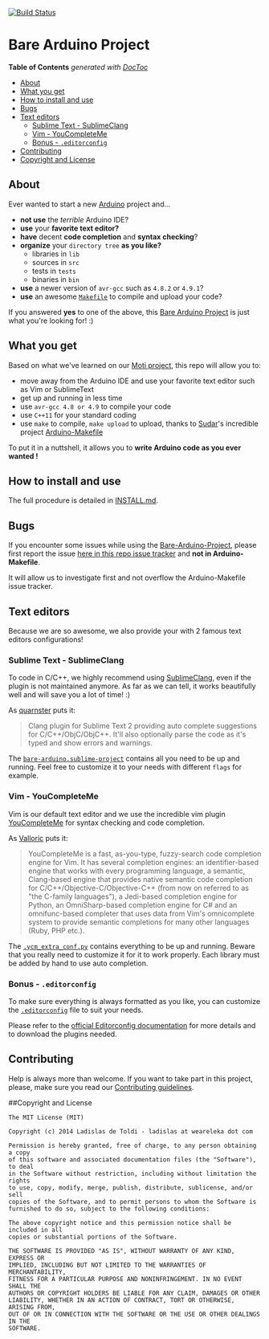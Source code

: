[![Build Status](https://drone.io/github.com/WeAreLeka/Bare-Arduino-Project/status.png)](https://drone.io/github.com/WeAreLeka/Bare-Arduino-Project/latest)

# Bare Arduino Project

<!-- START doctoc generated TOC please keep comment here to allow auto update -->
<!-- DON'T EDIT THIS SECTION, INSTEAD RE-RUN doctoc TO UPDATE -->
**Table of Contents**  *generated with [DocToc](http://doctoc.herokuapp.com/)*

- [About](#about)
- [What you get](#what-you-get)
- [How to install and use](#how-to-install-and-use)
- [Bugs](#bugs)
- [Text editors](#text-editors)
	- [Sublime Text - SublimeClang](#sublime-text---sublimeclang)
	- [Vim - YouCompleteMe](#vim---youcompleteme)
	- [Bonus - `.editorconfig`](#bonus---editorconfig)
- [Contributing](#contributing)
- [Copyright and License](#copyright-and-license)

<!-- END doctoc generated TOC please keep comment here to allow auto update -->

## About

Ever wanted to start a new [Arduino](http://arduino.cc/) project and...

*	**not use** the *terrible* Arduino IDE?
*	**use** your **favorite text editor?**
*	**have** decent **code completion** and **syntax checking**?
*	**organize** your `directory tree` **as you like?**
	*	libraries in `lib`
	*	sources in `src`
	*	tests in `tests`
	*	binaries in `bin`
*	**use** a newer version of `avr-gcc` such as `4.8.2` or `4.9.1`?
*	**use** an awesome [`Makefile`](https://github.com/sudar/Arduino-Makefile) to compile and upload your code?

If you answered **yes** to one of the above, this [Bare Arduino Project](https://github.com/weareleka/arduino-project) is just what you're looking for! :)

## What you get

Based on what we've learned on our [Moti project](http://github.com/weareleka/moti), this repo will allow you to:

*	move away from the Arduino IDE and use your favorite text editor such as Vim or SublimeText
*	get up and running in less time
*	use `avr-gcc 4.8 or 4.9` to compile your code
*	use `C++11` for your standard coding
*	use `make` to compile, `make upload` to upload, thanks to [Sudar](https://github.com/sudar/)'s incredible project [Arduino-Makefile](https://github.com/sudar/Arduino-Makefile)

To put it in a nuttshell, it allows you to **write Arduino code as you ever wanted !**

## How to install and use

The full procedure is detailed in [INSTALL.md](./INSTALL.md).

## Bugs

If you encounter some issues while using the [Bare-Arduino-Project](https://github.com/WeAreLeka/bare-arduino-project), please first report the issue [here in this repo issue tracker](https://github.com/WeAreLeka/bare-arduino-project/issues) and **not in Arduino-Makefile**. 

It will allow us to investigate first and not overflow the Arduino-Makefile issue tracker. 

## Text editors

Because we are so awesome, we also provide your with 2 famous text editors configurations!

### Sublime Text - SublimeClang

To code in C/C++, we highly recommend using [SublimeClang](https://github.com/quarnster/SublimeClang), even if the plugin is not maintained anymore. As far as we can tell, it works beautifully well and will save you a lot of time! :)

As [quarnster](https://github.com/quarnster/) puts it:

> Clang plugin for Sublime Text 2 providing auto complete suggestions for C/C++/ObjC/ObjC++. It'll also optionally parse the code as it's typed and show errors and warnings.

The [`bare-arduino.sublime-project`](./bare-arduino.sublime-project) contains all you need to be up and running. Feel free to customize it to your needs with different `flags` for example.

### Vim - YouCompleteMe

Vim is our default text editor and we use the incredible vim plugin [YouCompleteMe](https://github.com/Valloric) for syntax checking and code completion.

As [Valloric](https://github.com/Valloric) puts it:

> YouCompleteMe is a fast, as-you-type, fuzzy-search code completion engine for Vim. It has several completion engines: an identifier-based engine that works with every programming language, a semantic, Clang-based engine that provides native semantic code completion for C/C++/Objective-C/Objective-C++ (from now on referred to as "the C-family languages"), a Jedi-based completion engine for Python, an OmniSharp-based completion engine for C# and an omnifunc-based completer that uses data from Vim's omnicomplete system to provide semantic completions for many other languages (Ruby, PHP etc.).

The [`.ycm_extra_conf.py`](./.ycm_extra_conf.py) contains everything to be up and running. Beware that you really need to customize it for it to work properly. Each library must be added by hand to use auto completion.

### Bonus - `.editorconfig`

To make sure everything is always formatted as you like, you can customize the [`.editorconfig`](./.editorconfig) file to suit your needs.

Please refer to the [official Editorconfig documentation](http://editorconfig.org/) for more details and to download the plugins needed.

## Contributing

Help is always more than welcome. If you want to take part in this project, please, make sure you read our [Contributing guidelines](./CONTRIBUTING.md).

##Copyright and License

```
The MIT License (MIT)

Copyright (c) 2014 Ladislas de Toldi - ladislas at weareleka dot com

Permission is hereby granted, free of charge, to any person obtaining a copy
of this software and associated documentation files (the "Software"), to deal
in the Software without restriction, including without limitation the rights
to use, copy, modify, merge, publish, distribute, sublicense, and/or sell
copies of the Software, and to permit persons to whom the Software is
furnished to do so, subject to the following conditions:

The above copyright notice and this permission notice shall be included in all
copies or substantial portions of the Software.

THE SOFTWARE IS PROVIDED "AS IS", WITHOUT WARRANTY OF ANY KIND, EXPRESS OR
IMPLIED, INCLUDING BUT NOT LIMITED TO THE WARRANTIES OF MERCHANTABILITY,
FITNESS FOR A PARTICULAR PURPOSE AND NONINFRINGEMENT. IN NO EVENT SHALL THE
AUTHORS OR COPYRIGHT HOLDERS BE LIABLE FOR ANY CLAIM, DAMAGES OR OTHER
LIABILITY, WHETHER IN AN ACTION OF CONTRACT, TORT OR OTHERWISE, ARISING FROM,
OUT OF OR IN CONNECTION WITH THE SOFTWARE OR THE USE OR OTHER DEALINGS IN THE
SOFTWARE.
```

